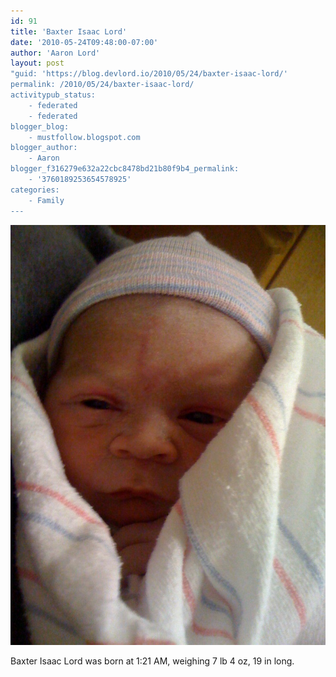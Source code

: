 ```yaml
---
id: 91
title: 'Baxter Isaac Lord'
date: '2010-05-24T09:48:00-07:00'
author: 'Aaron Lord'
layout: post
"guid: 'https://blog.devlord.io/2010/05/24/baxter-isaac-lord/'
permalink: /2010/05/24/baxter-isaac-lord/
activitypub_status:
    - federated
    - federated
blogger_blog:
    - mustfollow.blogspot.com
blogger_author:
    - Aaron
blogger_f316279e632a22cbc8478bd21b80f9b4_permalink:
    - '3760189253654578925'
categories:
    - Family
---
```


<p class="mobile-photo"><a href="/assets/img/2011/10/photo-726426.jpg"><img src="/assets/img/2011/10/photo-726426.jpg?w=225" border="0" alt="" /></a></p>Baxter Isaac Lord was born at 1:21 AM, weighing 7 lb 4 oz, 19 in long.<div class="blogger-post-footer"><img width='1' height='1' src="/baxter-isaac-lord/"' /></div>